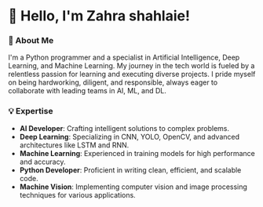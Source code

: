 
# 👋 Hello, I'm Zahra shahlaie!

### 🚀 About Me
I'm a Python programmer and a specialist in Artificial Intelligence, Deep Learning, and Machine Learning. My journey in the tech world is fueled by a relentless passion for learning and executing diverse projects. I pride myself on being hardworking, diligent, and responsible, always eager to collaborate with leading teams in AI, ML, and DL.

### 💡 Expertise
- **AI Developer**: Crafting intelligent solutions to complex problems.
- **Deep Learning**: Specializing in CNN, YOLO, OpenCV, and advanced architectures like LSTM and RNN.
- **Machine Learning**: Experienced in training models for high performance and accuracy.
- **Python Developer**: Proficient in writing clean, efficient, and scalable code.
- **Machine Vision**: Implementing computer vision and image processing techniques for various applications.

<!---
ZahraShahlaie/ZahraShahlaie is a ✨ special ✨ repository because its `README.md` (this file) appears on your GitHub profile.
You can click the Preview link to take a look at your changes.
--->
